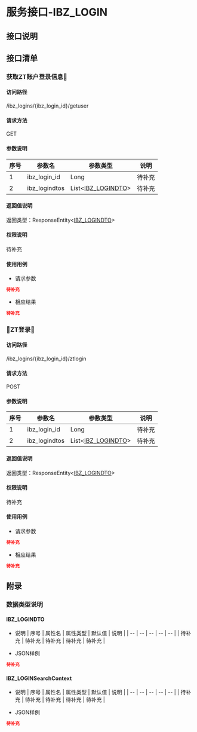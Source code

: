 # 服务接口-IBZ_LOGIN
## 接口说明


## 接口清单
### 获取ZT账户登录信息
#### 访问路径
/ibz_logins/{ibz_login_id}/getuser

#### 请求方法
GET

#### 参数说明
| 序号 | 参数名 | 参数类型 | 说明 |
| -- | -- | -- | -- |
| 1 | ibz_login_id | Long | 待补充 |
| 2 | ibz_logindtos | List<[IBZ_LOGINDTO](#IBZ_LOGINDTO)> | 待补充 |

#### 返回值说明
返回类型：ResponseEntity<[IBZ_LOGINDTO](#IBZ_LOGINDTO)>

#### 权限说明
待补充

#### 使用用例
- 请求参数
```json
待补充
```
- 相应结果
```json
待补充
```

### ZT登录
#### 访问路径
/ibz_logins/{ibz_login_id}/ztlogin

#### 请求方法
POST

#### 参数说明
| 序号 | 参数名 | 参数类型 | 说明 |
| -- | -- | -- | -- |
| 1 | ibz_login_id | Long | 待补充 |
| 2 | ibz_logindtos | List<[IBZ_LOGINDTO](#IBZ_LOGINDTO)> | 待补充 |

#### 返回值说明
返回类型：ResponseEntity<[IBZ_LOGINDTO](#IBZ_LOGINDTO)>

#### 权限说明
待补充

#### 使用用例
- 请求参数
```json
待补充
```
- 相应结果
```json
待补充
```


## 附录
### 数据类型说明
#### IBZ_LOGINDTO
- 说明
| 序号 | 属性名 | 属性类型 | 默认值 | 说明 |
| -- | -- | -- | -- | -- |
| 待补充 | 待补充 | 待补充 | 待补充 | 待补充 |

- JSON样例
```json
待补充
```

#### IBZ_LOGINSearchContext
- 说明
| 序号 | 属性名 | 属性类型 | 默认值 | 说明 |
| -- | -- | -- | -- | -- |
| 待补充 | 待补充 | 待补充 | 待补充 | 待补充 |

- JSON样例
```json
待补充
```
